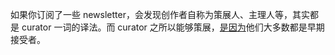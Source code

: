 如果你订阅了一些 newsletter，会发现创作者自称为策展人、主理人等，其实都是 curator 一词的译法。而 curator 之所以能够策展，[是因为](https://tuanmon.com/how-the-curator-economy-shapes-todays-products/)他们大多数都是早期接受者。